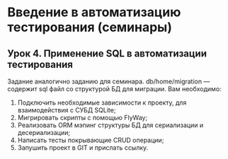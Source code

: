 # Введение в автоматизацию тестирования (семинары)
## Урок 4. Применение SQL в автоматизации тестирования
Задание аналогично заданию для семинара. db/home/migration — содержит sql файл со структурой БД для миграции.
Вам необходимо:
1. Подключить необходимые зависимости к проекту, для взаимодействия с СУБД SQLite;
2. Мигрировать скрипты с помощью FlyWay;
3. Реализовать ORM мэпинг структуры БД для сериализации и десериализации;
4. Написать тесты покрывающие CRUD операции;
5. Запушить проект в GIT и прислать ссылку.
